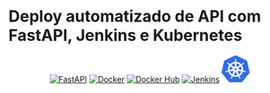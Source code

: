 # Deploy automatizado de API com FastAPI, Jenkins e Kubernetes

<div align="center">
  <a href="https://fastapi.tiangolo.com/" target="_blank">
    <img src="https://cdn.jsdelivr.net/gh/devicons/devicon/icons/fastapi/fastapi-original.svg" alt="FastAPI" width="50" title="FastAPI"/></a>
  <a href="https://www.docker.com/" target="_blank">
    <img src="https://cdn.jsdelivr.net/gh/devicons/devicon/icons/docker/docker-original.svg" alt="Docker" width="50" title="Docker"/></a>
  <a href="https://hub.docker.com/" target="_blank">
    <img src="https://img.shields.io/badge/Docker%20Hub-0db7ed?style=for-the-badge&logo=docker&logoColor=white" alt="Docker Hub" title="Docker Hub"/></a>
  <a href="https://www.jenkins.io/" target="_blank">
    <img src="https://cdn.jsdelivr.net/gh/devicons/devicon/icons/jenkins/jenkins-original.svg" alt="Jenkins" width="50" title="Jenkins"/></a>
  <a href="https://kubernetes.io/" target="_blank">
    <img src="https://raw.githubusercontent.com/kubernetes/kubernetes/master/logo/logo.png" alt="Kubernetes" width="50" title="Kubernetes"/></a>
</div>


